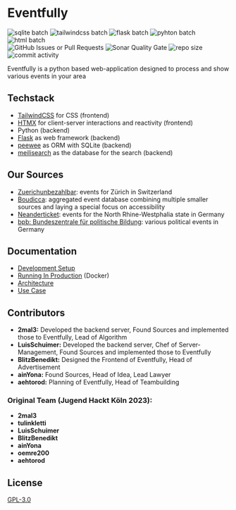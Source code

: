 # Eventfully

![sqlite batch](https://img.shields.io/badge/Sqlite-003B57?style=for-the-badge&logo=sqlite&logoColor=white)
![tailwindcss batch](https://img.shields.io/badge/tailwindcss-%2338B2AC.svg?style=for-the-badge&logo=tailwind-css&logoColor=white)
![flask batch](https://img.shields.io/badge/Flask-000000?style=for-the-badge&logo=flask&logoColor=white)
![pyhton batch](https://img.shields.io/badge/Python-FFD43B?style=for-the-badge&logo=python&logoColor=blue)
![html batch](https://img.shields.io/badge/HTML5-E34F26?style=for-the-badge&logo=html5&logoColor=white) <br>
![GitHub Issues or Pull Requests](https://img.shields.io/github/issues/BytezoTeam/Eventfully?style=flat-square)
![Sonar Quality Gate](https://img.shields.io/sonar/quality_gate/BytezoTeam_Eventfully?server=https%3A%2F%2Fsonarcloud.io&style=flat-square)
![repo size](https://img.shields.io/github/repo-size/BytezoTeam/Eventfully?style=flat-square)
![commit activity](https://img.shields.io/github/commit-activity/m/BytezoTeam/Eventfully?style=flat-square)

Eventfully is a python based web-application designed to process and show various events in your area

## Techstack

- [TailwindCSS](https://tailwindcss.com/) for CSS (frontend)
- [HTMX](https://htmx.org/) for client-server interactions and reactivity (frontend)
- Python (backend)
- [Flask](https://flask.palletsprojects.com/) as web framework (backend)
- [peewee](https://docs.peewee-orm.com/en/latest/) as ORM with SQLite (backend)
- [meilisearch](https://www.meilisearch.com/) as the database for the search (backend)

## Our Sources

- [Zuerichunbezahlbar](https://www.zuerichunbezahlbar.ch/events/): events for Zürich in Switzerland
- [Boudicca](https://boudicca.events): aggregated event database combining multiple smaller sources and laying a special focus on accessibility
- [Neanderticket](https://www.neanderticket.de/): events for the North Rhine-Westphalia state in Germany
- [bpb: Bundeszentrale für politische Bildung](https://www.bpb.de/veranstaltungen/): various political events in Germany

## Documentation

- [Development Setup](/docs/development-setup.md)
- [Running In Production](/docs/running-in-production.md) (Docker)
- [Architecture](/docs/architecture.md)
- [Use Case](/docs/use-case.md)

## Contributors
- **2mal3:** Developed the backend server, Found Sources and implemented those to Eventfully, Lead of Algorithm
- **LuisSchuimer:** Developed the backend server, Chef of Server-Management, Found Sources and implemented those to Eventfully
- **BlitzBenedikt:** Designed the Frontend of Eventfully, Head of Advertisement
- **ainYona:** Found Sources, Head of Idea, Lead Lawyer
- **aehtorod:** Planning of Eventfully, Head of Teambuilding

### Original Team (Jugend Hackt Köln 2023): 
- **2mal3**
- **tulinkletti**
- **LuisSchuimer**
- **BlitzBenedikt**
- **ainYona**
- **oemre200**
- **aehtorod**


## License

[GPL-3.0](/LICENSE.txt)
